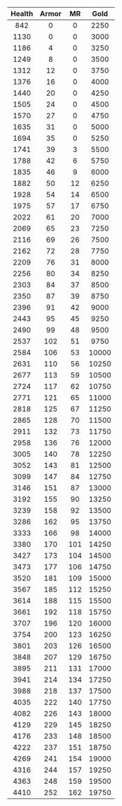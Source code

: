 | Health | Armor | MR | Gold |
|:---:|:---:|:---:|:---:|
|842|0|0|2250|
|1130|0|0|3000|
|1186|4|0|3250|
|1249|8|0|3500|
|1312|12|0|3750|
|1376|16|0|4000|
|1440|20|0|4250|
|1505|24|0|4500|
|1570|27|0|4750|
|1635|31|0|5000|
|1694|35|0|5250|
|1741|39|3|5500|
|1788|42|6|5750|
|1835|46|9|6000|
|1882|50|12|6250|
|1928|54|14|6500|
|1975|57|17|6750|
|2022|61|20|7000|
|2069|65|23|7250|
|2116|69|26|7500|
|2162|72|28|7750|
|2209|76|31|8000|
|2256|80|34|8250|
|2303|84|37|8500|
|2350|87|39|8750|
|2396|91|42|9000|
|2443|95|45|9250|
|2490|99|48|9500|
|2537|102|51|9750|
|2584|106|53|10000|
|2631|110|56|10250|
|2677|113|59|10500|
|2724|117|62|10750|
|2771|121|65|11000|
|2818|125|67|11250|
|2865|128|70|11500|
|2911|132|73|11750|
|2958|136|76|12000|
|3005|140|78|12250|
|3052|143|81|12500|
|3099|147|84|12750|
|3146|151|87|13000|
|3192|155|90|13250|
|3239|158|92|13500|
|3286|162|95|13750|
|3333|166|98|14000|
|3380|170|101|14250|
|3427|173|104|14500|
|3473|177|106|14750|
|3520|181|109|15000|
|3567|185|112|15250|
|3614|188|115|15500|
|3661|192|118|15750|
|3707|196|120|16000|
|3754|200|123|16250|
|3801|203|126|16500|
|3848|207|129|16750|
|3895|211|131|17000|
|3941|214|134|17250|
|3988|218|137|17500|
|4035|222|140|17750|
|4082|226|143|18000|
|4129|229|145|18250|
|4176|233|148|18500|
|4222|237|151|18750|
|4269|241|154|19000|
|4316|244|157|19250|
|4363|248|159|19500|
|4410|252|162|19750|
